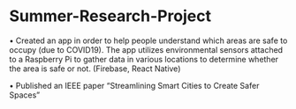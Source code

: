 # Summer-Research-Project
• Created an app in order to help people understand which areas are safe to occupy (due to COVID19). The app
utilizes environmental sensors attached to a Raspberry Pi to gather data in various locations to determine whether
the area is safe or not. (Firebase, React Native)

• Published an IEEE paper “Streamlining Smart Cities to Create Safer Spaces”
